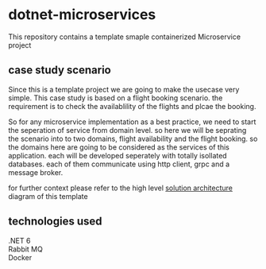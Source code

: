 # dotnet-microservices

This repository contains a template smaple containerized Microservice project

## case study scenario

Since this is a template project we are going to make the usecase very simple. 
This case study is based on a flight booking scenario. the requirement is to check the availablility of the flights and plcae the booking.

So for any microservice implementation as a best practice, we need to start the seperation of service from domain level. so here we will be seprating the scenario into to two domains, flight availability and the flight booking. so the domains here are going to be considered as the services of this application. each will be developed seperately with totally isollated databases.
each of them communicate using http client, grpc and a message broker.

for further context please refer to the high level [solution architecture](https://github.com/vithushanms/dotnet-microservices/blob/main/solution_architecture.drawio.png) diagram of this template

## technologies used
.NET 6 </br>
Rabbit MQ </br>
Docker </br>
